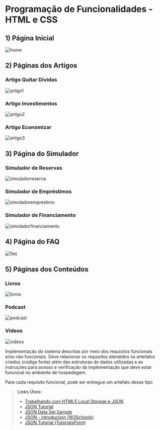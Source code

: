 # Programação de Funcionalidades - HTML e CSS

## 1) Página Inicial 

![home](https://user-images.githubusercontent.com/113148420/201544891-d664b34e-3e7e-4271-babc-9e090b1cda06.png)


## 2) Páginas dos Artigos
### Artigo Quitar Dívidas 
![artigo1](https://user-images.githubusercontent.com/113148420/201544924-e043a9e2-bb6f-4b5f-8c39-8ed21f144a73.png)
### Artigo Investimentos
![artigo2](https://user-images.githubusercontent.com/113148420/201544972-e3057782-1f48-433b-b404-77bf8f308921.png)
### Artigo Economizar
![artigo3](https://user-images.githubusercontent.com/113148420/201544982-988bcdf8-74ca-4333-9528-75c2e8739a33.png)


## 3) Página do Simulador
### Simulador de Reservas 
![simuladorreserva](https://user-images.githubusercontent.com/113148420/201545056-ab60e2f1-6bfe-446b-a53f-f5a09611ad81.png)
### Simulador de Empréstimos
![simuladoremprestimo](https://user-images.githubusercontent.com/113148420/201545073-aa4095ea-2362-44af-98a3-de86a8918979.png)
### Simulador de Financiamento
![simuladorfinanciamento](https://user-images.githubusercontent.com/113148420/201545078-5342d879-ed7f-418c-b433-82af2f22c835.png)


## 4) Página do FAQ
![faq](https://user-images.githubusercontent.com/113148420/201545103-cc158db9-e03f-4cc3-88d3-c9336dbfe138.png)


## 5) Páginas dos Conteúdos
### Livros
![livros](https://user-images.githubusercontent.com/113148420/201545151-72150f80-404c-4344-9f8b-3f72698cab4f.png)
### Podcast
![podcast](https://user-images.githubusercontent.com/113148420/201545162-71ac8743-ef31-4e79-bcb9-6d5f39afb5cf.png)
### Videos
![videos](https://user-images.githubusercontent.com/113148420/201545174-65f9903f-70f5-4e5a-a491-8c4ed6bb323d.png)





Implementação do sistema descritas por meio dos requisitos funcionais e/ou não funcionais. Deve relacionar os requisitos atendidos os artefatos criados (código fonte) além das estruturas de dados utilizadas e as instruções para acesso e verificação da implementação que deve estar funcional no ambiente de hospedagem.

Para cada requisito funcional, pode ser entregue um artefato desse tipo

> **Links Úteis**:
>
> - [Trabalhando com HTML5 Local Storage e JSON](https://www.devmedia.com.br/trabalhando-com-html5-local-storage-e-json/29045)
> - [JSON Tutorial](https://www.w3resource.com/JSON)
> - [JSON Data Set Sample](https://opensource.adobe.com/Spry/samples/data_region/JSONDataSetSample.html)
> - [JSON - Introduction (W3Schools)](https://www.w3schools.com/js/js_json_intro.asp)
> - [JSON Tutorial (TutorialsPoint)](https://www.tutorialspoint.com/json/index.htm)
